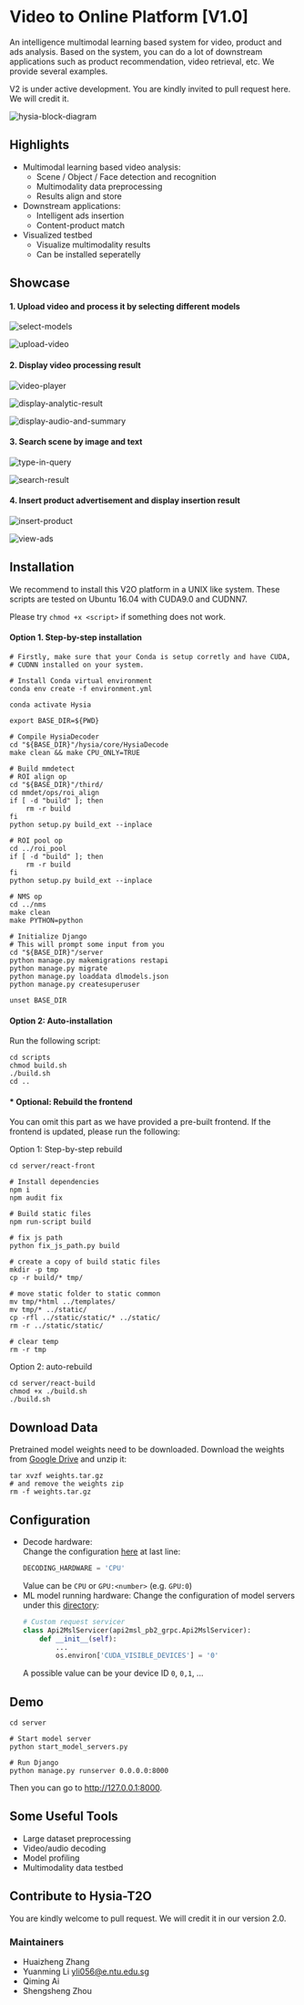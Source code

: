 # Video to Online Platform [V1.0]
An intelligence multimodal learning based system for video, product and ads analysis. Based on the system, you can do a lot of downstream applications such as product recommendation, video retrieval, etc. We provide several examples.

V2 is under active development. You are kindly invited to pull request here. We will credit it.

![hysia-block-diagram](docs/img/hysia-block-diagram.png)

## Highlights
- Multimodal learning based video analysis:
    - Scene / Object / Face detection and recognition
    - Multimodality data preprocessing
    - Results align and store
- Downstream applications:
    - Intelligent ads insertion
    - Content-product match
- Visualized testbed
    - Visualize multimodality results
    - Can be installed seperatelly


## Showcase

#### 1. Upload video and process it by selecting different models  

![select-models](docs/img/select-models.gif)
    
![upload-video](docs/img/upload-video.gif)

#### 2. Display video processing result  

![video-player](docs/img/video-player.gif)
    
![display-analytic-result](docs/img/display-analytic-result.gif)
    
![display-audio-and-summary](docs/img/display-audio-and-summary.gif)

#### 3. Search scene by image and text  

![type-in-query](docs/img/type-in-query.gif)
    
![search-result](docs/img/search-result.gif)

#### 4. Insert product advertisement and display insertion result    

![insert-product](docs/img/insert-product.gif)
    
![view-ads](docs/img/view-ads.gif)

## Installation

We recommend to install this V2O platform in a UNIX like system. These scripts are tested on Ubuntu 16.04 with CUDA9.0 and CUDNN7.  

Please try `chmod +x <script>` if something does not work.  

#### Option 1. Step-by-step installation 
```shell script
# Firstly, make sure that your Conda is setup corretly and have CUDA,
# CUDNN installed on your system.

# Install Conda virtual environment
conda env create -f environment.yml

conda activate Hysia

export BASE_DIR=${PWD}

# Compile HysiaDecoder
cd "${BASE_DIR}"/hysia/core/HysiaDecode
make clean && make CPU_ONLY=TRUE

# Build mmdetect
# ROI align op
cd "${BASE_DIR}"/third/
cd mmdet/ops/roi_align
if [ -d "build" ]; then
    rm -r build
fi
python setup.py build_ext --inplace

# ROI pool op
cd ../roi_pool
if [ -d "build" ]; then
    rm -r build
fi
python setup.py build_ext --inplace

# NMS op
cd ../nms
make clean
make PYTHON=python

# Initialize Django
# This will prompt some input from you
cd "${BASE_DIR}"/server
python manage.py makemigrations restapi
python manage.py migrate
python manage.py loaddata dlmodels.json
python manage.py createsuperuser

unset BASE_DIR
```

#### Option 2: Auto-installation
Run the following script:
```shell script
cd scripts
chmod build.sh
./build.sh
cd ..
```

#### * Optional: Rebuild the frontend  
You can omit this part as we have provided a pre-built frontend. If the frontend is updated, please run the following:  

Option 1: Step-by-step rebuild  
```shell script
cd server/react-front

# Install dependencies
npm i
npm audit fix

# Build static files
npm run-script build

# fix js path
python fix_js_path.py build

# create a copy of build static files
mkdir -p tmp
cp -r build/* tmp/

# move static folder to static common
mv tmp/*html ../templates/
mv tmp/* ../static/
cp -rfl ../static/static/* ../static/
rm -r ../static/static/

# clear temp
rm -r tmp
```

Option 2: auto-rebuild
```shell script
cd server/react-build
chmod +x ./build.sh
./build.sh
```

## Download Data
Pretrained model weights need to be downloaded. Download the weights from [Google Drive](https://drive.google.com/file/d/1O1-QT8HJRL1hHfkRqprIw24ahiEMkfrX) and unzip it:
```shell script
tar xvzf weights.tar.gz
# and remove the weights zip
rm -f weights.tar.gz
```

## Configuration

- Decode hardware:  
    Change the configuration [here](server/HysiaREST/settings.py) at last line:  
    ```python
    DECODING_HARDWARE = 'CPU'
    ```
    Value can be `CPU` or `GPU:<number>` (e.g. `GPU:0`)
- ML model running hardware:
    Change the configuration of model servers under this [directory](server/model_server):
    ```python
    # Custom request servicer
    class Api2MslServicer(api2msl_pb2_grpc.Api2MslServicer):
        def __init__(self):
            ...
            os.environ['CUDA_VISIBLE_DEVICES'] = '0'
    ```
    A possible value can be your device ID `0`, `0,1`, ...

## Demo
```shell script
cd server

# Start model server
python start_model_servers.py

# Run Django
python manage.py runserver 0.0.0.0:8000
```

Then you can go to http://127.0.0.1:8000.

## Some Useful Tools

- Large dataset preprocessing
- Video/audio decoding
- Model profiling
- Multimodality data testbed

## Contribute to Hysia-T2O

You are kindly welcome to pull request. We will credit it in our version 2.0.

### Maintainers
- Huaizheng Zhang
- Yuanming Li yli056@e.ntu.edu.sg
- Qiming Ai
- Shengsheng Zhou
